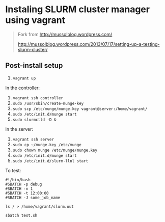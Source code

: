 Instaling SLURM cluster manager using vagrant
=============================================

> Fork from http://mussolblog.wordpress.com/
>
> http://mussolblog.wordpress.com/2013/07/17/setting-up-a-testing-slurm-cluster/

Post-install setup
------------------

1. `vagrant up`

In the controller:

1. `vagrant ssh controller`
2. `sudo /usr/sbin/create-munge-key`
3. `sudo scp /etc/munge/munge.key vagrant@server:/home/vagrant/`
4. `sudo /etc/init.d/munge start`
5. `sudo slurmctld -D &`

In the server:

1. `vagrant ssh server`
2. `sudo cp ~/munge.key /etc/munge`
3. `sudo chown munge /etc/munge/munge.key`
4. `sudo /etc/init.d/munge start`
5. `sudo /etc/init.d/slurm-llnl start`

To test:

```shell
#!/bin/bash
#SBATCH -p debug
#SBATCH -n 1
#SBATCH -t 12:00:00
#SBATCH -J some_job_name
 
ls / > /home/vagrant/slurm.out
```

`sbatch test.sh`

